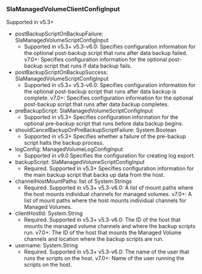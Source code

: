 ### SlaManagedVolumeClientConfigInput
Supported in v5.3+

- postBackupScriptOnBackupFailure: SlaManagedVolumeScriptConfigInput
  - Supported in v5.3+
      v5.3-v6.0: Specifies configuration information for the optional post-backup script that runs after data backup failed.
      v7.0+: Specifies configuration information for the optional post-backup script that runs if data backup fails.
- postBackupScriptOnBackupSuccess: SlaManagedVolumeScriptConfigInput
  - Supported in v5.3+
      v5.3-v6.0: Specifies configuration information for the optional post-backup script that runs after data backup is complete.
      v7.0+: Specifies configuration information for the optional post-backup script that runs after data backup completes.
- preBackupScript: SlaManagedVolumeScriptConfigInput
  - Supported in v5.3+
      Specifies configuration information for the optional pre-backup script that runs before data backup begins.
- shouldCancelBackupOnPreBackupScriptFailure: System.Boolean
  - Supported in v5.3+
      Specifies whether a failure of the pre-backup script halts the backup process.
- logConfig: ManagedVolumeLogConfigInput
  - Supported in v9.0
      Specifies the configuration for creating log export.
- backupScript: SlaManagedVolumeScriptConfigInput
  - Required. Supported in v5.3+
      Specifies configuration information for the main backup script that backs up data from the host.
- channelHostMountPaths: list of System.Strings
  - Required. Supported in v5.3+
      v5.3-v6.0: A list of mount paths where the host mounts individual channels for managed volumes.
      v7.0+: A list of mount paths where the host mounts individual channels for Managed Volumes.
- clientHostId: System.String
  - Required. Supported in v5.3+
      v5.3-v6.0: The ID of the host that mounts the managed volume channels and where the backup scripts run.
      v7.0+: The ID of the host that mounts the Managed Volume channels and location where the backup scripts are run.
- username: System.String
  - Required. Supported in v5.3+
      v5.3-v6.0: The name of the user that runs the scripts on the host.
      v7.0+: Name of the user running the scripts on the host.
